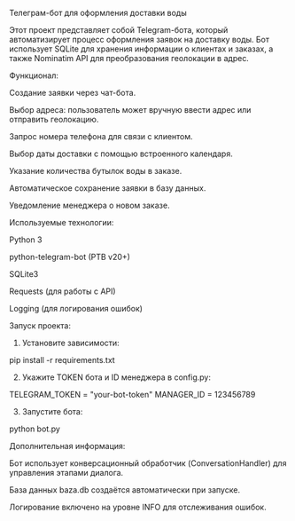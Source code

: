 Телеграм-бот для оформления доставки воды

Этот проект представляет собой Telegram-бота, который автоматизирует процесс оформления заявок на доставку воды. Бот использует SQLite для хранения информации о клиентах и заказах, а также Nominatim API для преобразования геолокации в адрес.

Функционал:

Создание заявки через чат-бота.

Выбор адреса: пользователь может вручную ввести адрес или отправить геолокацию.

Запрос номера телефона для связи с клиентом.

Выбор даты доставки с помощью встроенного календаря.

Указание количества бутылок воды в заказе.

Автоматическое сохранение заявки в базу данных.

Уведомление менеджера о новом заказе.


Используемые технологии:

Python 3

python-telegram-bot (PTB v20+)

SQLite3

Requests (для работы с API)

Logging (для логирования ошибок)


Запуск проекта:

1. Установите зависимости:

pip install -r requirements.txt


2. Укажите TOKEN бота и ID менеджера в config.py:

TELEGRAM_TOKEN = "your-bot-token"
MANAGER_ID = 123456789


3. Запустите бота:

python bot.py



Дополнительная информация:

Бот использует конверсационный обработчик (ConversationHandler) для управления этапами диалога.

База данных baza.db создаётся автоматически при запуске.

Логирование включено на уровне INFO для отслеживания ошибок.


